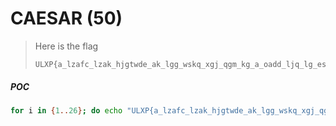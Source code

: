# CAESAR \(50\)

> Here is the flag
>
> ```
> ULXP{a_lzafc_lzak_hjgtwde_ak_lgg_wskq_xgj_qgm_kg_a_oadd_ljq_lg_escw_kgewlzafy_zsjvwj_fwpl_laew}
> ```

##### POC

```bash
for i in {1..26}; do echo "ULXP{a_lzafc_lzak_hjgtwde_ak_lgg_wskq_xgj_qgm_kg_a_oadd_ljq_lg_escw_kgewlzafy_zsjvwj_fwpl_laew}" | caesar ${i}; done | grep CTFX
```




